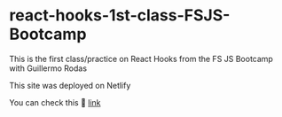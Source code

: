 # react-hooks-1st-class-FSJS-Bootcamp
This is the first class/practice on React Hooks from the FS JS Bootcamp with Guillermo Rodas

This site was deployed on Netlify

You can check this 🔗 [link](react-hooks-1st-class-bootcamp.netlify.app)
